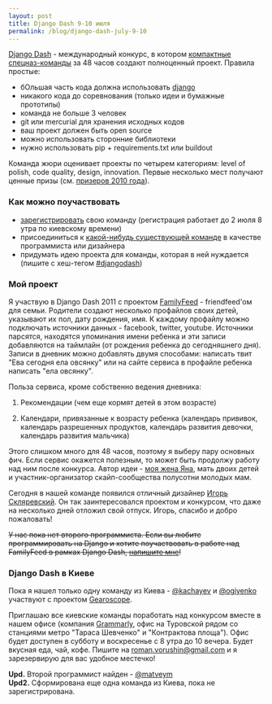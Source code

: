 ```yaml
---
layout: post
title: Django Dash 9-10 июля
permalink: /blog/django-dash-july-9-10
---
```

[Django Dash](http://djangodash.com) - международный конкурс, в котором [компактные спецназ-команды](http://vorushin.ru/blog/44-compact-swat-teams/) за 48 часов создают полноценный проект. Правила простые:

- бОльшая часть кода должна использовать [django](http://djangoproject.com/)
- никакого кода до соревнования (только идеи и бумажные прототипы)
- команда не больше 3 человек
- git или mercurial для хранения исходных кодов
- ваш проект должен быть open source
- можно использовать сторонние библиотеки
- нужно использовать pip + requirements.txt или buildout
<!--more-->

Команда жюри оценивает проекты по четырем категориям: level of polish, code quality, design, innovation. Первые несколько мест получают ценные призы (см. [призеров 2010 года](http://djangodash.com/judging/2010/results/)).

### Как можно поучаствовать

- [зарегистрировать](http://djangodash.com/registration/) свою команду (регистрация работает до 2 июля 8 утра по киевскому времени)
- присоединиться к [какой-нибудь существующей команде](http://djangodash.com/teams/2011/) в качестве программиста или дизайнера
- придумать идею проекта для команды, которая в ней нуждается (пишите с хеш-тегом [#djangodash](https://twitter.com/#!/search/%23djangodash))

### Мой проект

Я участвую в Django Dash 2011 с проектом [FamilyFeed](http://djangodash.com/teams/c2/grammarly/) - friendfeed'ом для семьи. Родители создают несколько профайлов своих детей, указывают их пол, дату рождения, имя. К каждому профайлу можно подключать источники данных - facebook, twitter, youtube. Источники парсятся, находятся упоминания имени ребенка и эти записи добавляются на таймлайн (от рождения ребенка до сегодняшнего дня). Записи в дневник можно добавлять двумя способами: написать твит "Ева сегодня ела овсянку" или на сайте сервиса в профайле ребенка написать "ела овсянку".

Польза сервиса, кроме собственно ведения дневника:

1. Рекомендации (чем еще кормят детей в этом возрасте)

2. Календари, привязанные к возрасту ребенка (календарь прививок, календарь разрешенных продуктов, календарь развития девочки, календарь развития мальчика)

Этого слишком много для 48 часов, поэтому я выберу пару основных фич. Если сервис окажется полезным, то может быть продолжу работу над ним после конкурса. Автор идеи - [моя жена Яна](http://schtorm.livejournal.com/), мать двоих детей и участник-организатор скайп-сообщества полусотни молодых мам.

Сегодня в нашей команде появился отличный дизайнер [Игорь Скляревский](http://portfolio.skliarevsky.org/). Он так заинтересовался проектом и конкурсом, что даже на несколько дней отложил свой отпуск. Игорь, спасибо и добро пожаловать! 

<strike>У нас пока нет второго программиста. Если вы любите программировать на Django и хотите поучаствовать в работе над FamilyFeed в рамках Django Dash, [напишите мне](mailto:roman.vorushin@gmail.com)!</strike>

### Django Dash в Киеве

Пока я нашел только одну команду из Киева - [@kachayev](https://twitter.com/#!/kachayev) и [@ogiyenko](https://twitter.com/#!/ogiyenko) участвуют с проектом [Gearoscope](http://codemehanika.org/gearoscope/). 

Приглашаю все киевские команды поработать над конкурсом вместе в нашем офисе (компания [Grammarly](http://grammarly.com/), офис на Туровской рядом со станциями метро "Тараса Шевченко" и "Контрактова площа"). Офис будет доступен в субботу и воскресенье с 8 утра до 10 вечера. Будет вкусная еда, чай, кофе. Пишите на [roman.vorushin@gmail.com](mailto:roman.vorushin@gmail.com) и я зарезервирую для вас удобное местечко!

**Upd.** Второй программист найден - [@matveym](https://twitter.com/#!/matveym)  
**Upd2.** Сформирована еще одна команда из Киева, пока не зарегистрирована.